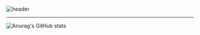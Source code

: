 ![header](https://capsule-render.vercel.app/api?type=waving&color=timeGradient&text=ATeals🦆&animation=twinkling&fontSize=35&fontAlignY=35&fontAlign=50&height=200)

---

![Anurag's GitHub stats](https://github-readme-stats.vercel.app/api?username=ATeals&theme=shadow_blue&show_icons=true)
